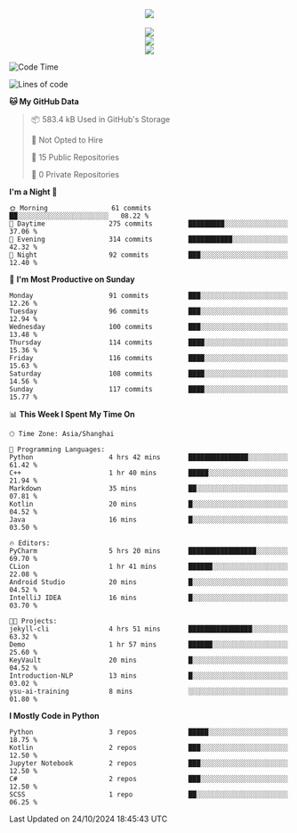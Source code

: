 <div align="center">
  <img src="https://readme-typing-svg.demolab.com?font=Zhi+Mang+Xing&size=40&pause=1000&color=000000&center=true&vCenter=true&lines=Baymax%E5%B0%8F%E6%8C%AF;Hello%20World"/><br/>
  <br/>
  <img src="https://skillicons.dev/icons?i=java,kotlin,python,c,cpp,html,css,javascript" /><br/>
  <img src="https://skillicons.dev/icons?i=spring,vue,pytorch,maven,gradle,mysql,sqlite,linux" /><br/>
  <img src="https://skillicons.dev/icons?i=idea,pycharm,webstorm,androidstudio,vscode,git,vim,md" /><br/>
</div>

<!--START_SECTION:waka-->
![Code Time](http://img.shields.io/badge/Code%20Time-378%20hrs%2046%20mins-blue)

![Lines of code](https://img.shields.io/badge/From%20Hello%20World%20I%27ve%20Written-5.3%20million%20lines%20of%20code-blue)

**🐱 My GitHub Data** 

> 📦 583.4 kB Used in GitHub's Storage 
 > 
> 🚫 Not Opted to Hire
 > 
> 📜 15 Public Repositories 
 > 
> 🔑 0 Private Repositories 
 > 
**I'm a Night 🦉** 

```text
🌞 Morning                61 commits          ██░░░░░░░░░░░░░░░░░░░░░░░   08.22 % 
🌆 Daytime                275 commits         █████████░░░░░░░░░░░░░░░░   37.06 % 
🌃 Evening                314 commits         ███████████░░░░░░░░░░░░░░   42.32 % 
🌙 Night                  92 commits          ███░░░░░░░░░░░░░░░░░░░░░░   12.40 % 
```
📅 **I'm Most Productive on Sunday** 

```text
Monday                   91 commits          ███░░░░░░░░░░░░░░░░░░░░░░   12.26 % 
Tuesday                  96 commits          ███░░░░░░░░░░░░░░░░░░░░░░   12.94 % 
Wednesday                100 commits         ███░░░░░░░░░░░░░░░░░░░░░░   13.48 % 
Thursday                 114 commits         ████░░░░░░░░░░░░░░░░░░░░░   15.36 % 
Friday                   116 commits         ████░░░░░░░░░░░░░░░░░░░░░   15.63 % 
Saturday                 108 commits         ████░░░░░░░░░░░░░░░░░░░░░   14.56 % 
Sunday                   117 commits         ████░░░░░░░░░░░░░░░░░░░░░   15.77 % 
```


📊 **This Week I Spent My Time On** 

```text
🕑︎ Time Zone: Asia/Shanghai

💬 Programming Languages: 
Python                   4 hrs 42 mins       ███████████████░░░░░░░░░░   61.42 % 
C++                      1 hr 40 mins        █████░░░░░░░░░░░░░░░░░░░░   21.94 % 
Markdown                 35 mins             ██░░░░░░░░░░░░░░░░░░░░░░░   07.81 % 
Kotlin                   20 mins             █░░░░░░░░░░░░░░░░░░░░░░░░   04.52 % 
Java                     16 mins             █░░░░░░░░░░░░░░░░░░░░░░░░   03.50 % 

🔥 Editors: 
PyCharm                  5 hrs 20 mins       █████████████████░░░░░░░░   69.70 % 
CLion                    1 hr 41 mins        ██████░░░░░░░░░░░░░░░░░░░   22.08 % 
Android Studio           20 mins             █░░░░░░░░░░░░░░░░░░░░░░░░   04.52 % 
IntelliJ IDEA            16 mins             █░░░░░░░░░░░░░░░░░░░░░░░░   03.70 % 

🐱‍💻 Projects: 
jekyll-cli               4 hrs 51 mins       ████████████████░░░░░░░░░   63.32 % 
Demo                     1 hr 57 mins        ██████░░░░░░░░░░░░░░░░░░░   25.60 % 
KeyVault                 20 mins             █░░░░░░░░░░░░░░░░░░░░░░░░   04.52 % 
Introduction-NLP         13 mins             █░░░░░░░░░░░░░░░░░░░░░░░░   03.02 % 
ysu-ai-training          8 mins              ░░░░░░░░░░░░░░░░░░░░░░░░░   01.80 % 
```

**I Mostly Code in Python** 

```text
Python                   3 repos             █████░░░░░░░░░░░░░░░░░░░░   18.75 % 
Kotlin                   2 repos             ███░░░░░░░░░░░░░░░░░░░░░░   12.50 % 
Jupyter Notebook         2 repos             ███░░░░░░░░░░░░░░░░░░░░░░   12.50 % 
C#                       2 repos             ███░░░░░░░░░░░░░░░░░░░░░░   12.50 % 
SCSS                     1 repo              ██░░░░░░░░░░░░░░░░░░░░░░░   06.25 % 
```




 Last Updated on 24/10/2024 18:45:43 UTC
<!--END_SECTION:waka-->





